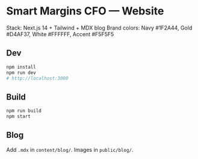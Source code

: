 # Smart Margins CFO — Website

Stack: Next.js 14 + Tailwind + MDX blog
Brand colors: Navy #1F2A44, Gold #D4AF37, White #FFFFFF, Accent #F5F5F5

## Dev
```bash
npm install
npm run dev
# http://localhost:3000
```

## Build
```bash
npm run build
npm start
```

## Blog
Add `.mdx` in `content/blog/`. Images in `public/blog/`.
